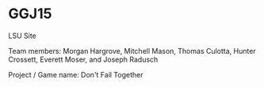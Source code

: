 # GGJ15
LSU Site

Team members: Morgan Hargrove, Mitchell Mason, Thomas Culotta, Hunter Crossett, Everett Moser, and Joseph Radusch

Project / Game name: Don't Fail Together

